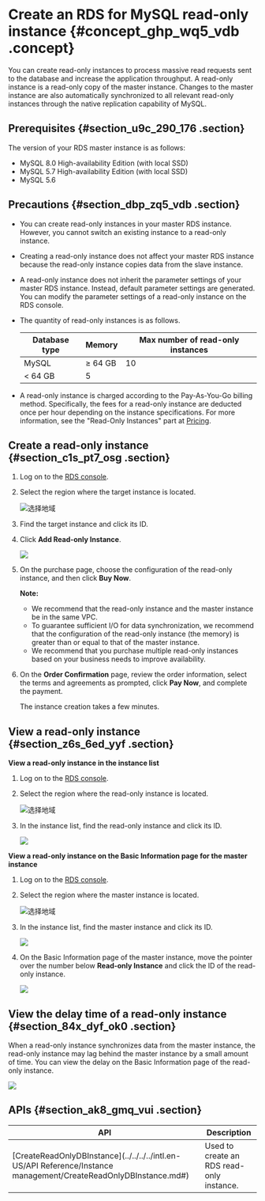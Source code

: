 # Create an RDS for MySQL read-only instance {#concept_ghp_wq5_vdb .concept}

You can create read-only instances to process massive read requests sent to the database and increase the application throughput. A read-only instance is a read-only copy of the master instance. Changes to the master instance are also automatically synchronized to all relevant read-only instances through the native replication capability of MySQL.

## Prerequisites {#section_u9c_290_176 .section}

The version of your RDS master instance is as follows:

-   MySQL 8.0 High-availability Edition \(with local SSD\)
-   MySQL 5.7 High-availability Edition \(with local SSD\)
-   MySQL 5.6

## Precautions {#section_dbp_zq5_vdb .section}

-   You can create read-only instances in your master RDS instance. However, you cannot switch an existing instance to a read-only instance.
-   Creating a read-only instance does not affect your master RDS instance because the read-only instance copies data from the slave instance.
-   A read-only instance does not inherit the parameter settings of your master RDS instance. Instead, default parameter settings are generated. You can modify the parameter settings of a read-only instance on the RDS console.
-   The quantity of read-only instances is as follows.

    |Database type|Memory|Max number of read-only instances|
    |-------------|------|---------------------------------|
    |MySQL|≥ 64 GB|10|
    |< 64 GB|5|

-   A read-only instance is charged according to the Pay-As-You-Go billing method. Specifically, the fees for a read-only instance are deducted once per hour depending on the instance specifications. For more information, see the "Read-Only Instances" part at [Pricing](https://www.alibabacloud.com/en/product/apsaradb-for-rds?spm=a3c0i.o26117en.a3.1.FZgSTK#pricing).

## Create a read-only instance {#section_c1s_pt7_osg .section}

1.  Log on to the [RDS console](https://rds.console.aliyun.com/).
2.  Select the region where the target instance is located.

    ![选择地域](http://static-aliyun-doc.oss-cn-hangzhou.aliyuncs.com/assets/img/7814/156567605236543_en-US.png)

3.  Find the target instance and click its ID.
4.  Click **Add Read-only Instance**.

    ![](http://static-aliyun-doc.oss-cn-hangzhou.aliyuncs.com/assets/img/7827/15656760526172_en-US.png)

5.  On the purchase page, choose the configuration of the read-only instance, and then click **Buy Now**.

    **Note:** 

    -   We recommend that the read-only instance and the master instance be in the same VPC.
    -   To guarantee sufficient I/O for data synchronization, we recommend that the configuration of the read-only instance \(the memory\) is greater than or equal to that of the master instance.
    -   We recommend that you purchase multiple read-only instances based on your business needs to improve availability.
6.  On the **Order Confirmation** page, review the order information, select the terms and agreements as prompted, click **Pay Now**, and complete the payment.

    The instance creation takes a few minutes.


## View a read-only instance {#section_z6s_6ed_yyf .section}

**View a read-only instance in the instance list** 

1.  Log on to the [RDS console](https://rds.console.aliyun.com/).
2.  Select the region where the read-only instance is located.

    ![选择地域](http://static-aliyun-doc.oss-cn-hangzhou.aliyuncs.com/assets/img/7814/156567605236543_en-US.png)

3.  In the instance list, find the read-only instance and click its ID.

    ![](http://static-aliyun-doc.oss-cn-hangzhou.aliyuncs.com/assets/img/7827/15656760522617_en-US.png)


**View a read-only instance on the Basic Information page for the master instance**

1.  Log on to the [RDS console](https://rds.console.aliyun.com/).
2.  Select the region where the master instance is located.

    ![选择地域](http://static-aliyun-doc.oss-cn-hangzhou.aliyuncs.com/assets/img/7814/156567605236543_en-US.png)

3.  In the instance list, find the master instance and click its ID.

    ![](http://static-aliyun-doc.oss-cn-hangzhou.aliyuncs.com/assets/img/7827/156567605332584_en-US.png)

4.  On the Basic Information page of the master instance, move the pointer over the number below **Read-only Instance** and click the ID of the read-only instance.

    ![](http://static-aliyun-doc.oss-cn-hangzhou.aliyuncs.com/assets/img/7827/15656760539379_en-US.png)


## View the delay time of a read-only instance {#section_84x_dyf_ok0 .section}

When a read-only instance synchronizes data from the master instance, the read-only instance may lag behind the master instance by a small amount of time. You can view the delay on the Basic Information page of the read-only instance.

![](http://static-aliyun-doc.oss-cn-hangzhou.aliyuncs.com/assets/img/7828/15656760532636_en-US.png)

## APIs {#section_ak8_gmq_vui .section}

|API|Description|
|---|-----------|
|[CreateReadOnlyDBInstance](../../../../intl.en-US/API Reference/Instance management/CreateReadOnlyDBInstance.md#)|Used to create an RDS read-only instance.|

